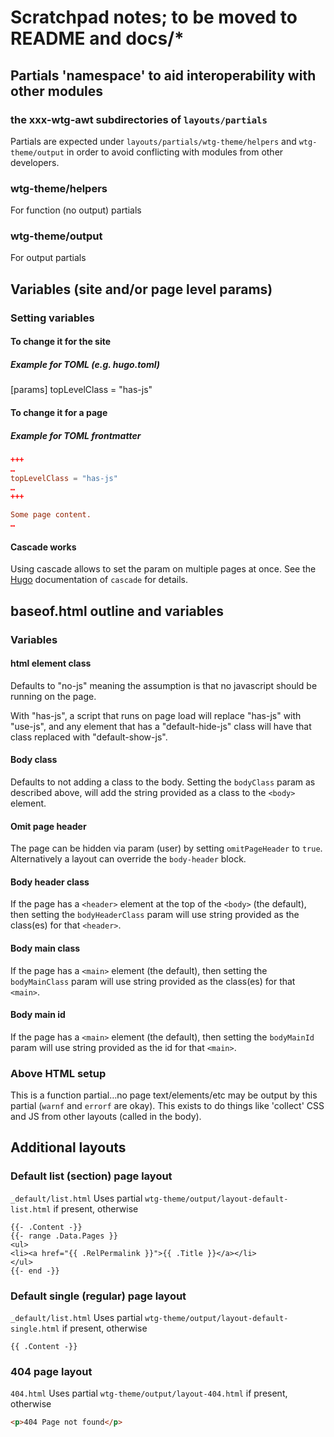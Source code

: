 # Scratchpad notes; to be moved to README and docs/*

## Partials 'namespace' to aid interoperability with other modules

### the xxx-wtg-awt subdirectories of `layouts/partials`

Partials are expected under `layouts/partials/wtg-theme/helpers` and
`wtg-theme/output` in order to avoid conflicting with modules from
other developers.

### wtg-theme/helpers

For function (no output) partials

### wtg-theme/output

For output partials

## Variables (site and/or page level params)

### Setting variables

#### To change it for the site

##### Example for TOML (e.g. hugo.toml)

[params]
topLevelClass = "has-js"

#### To change it for a page

##### Example for TOML frontmatter

``` toml
+++
…
topLevelClass = "has-js"
…
+++

Some page content.
…
```

#### Cascade works

Using cascade allows to set the param on multiple pages at once.
See the [Hugo](https://gohugo.io) documentation of `cascade` for details.

## baseof.html outline and variables

### Variables

#### html element class

Defaults to "no-js" meaning the assumption is that no javascript should be
running on the page.

With "has-js", a script that runs on page load will replace "has-js" with
"use-js", and any element that has a "default-hide-js" class will have that
class replaced with "default-show-js".

#### Body class

Defaults to not adding a class to the body. Setting the
`bodyClass` param as described above, will add the
string provided as a class to the `<body>` element.

#### Omit page header

The page can be hidden via param (user) by setting `omitPageHeader`
to `true`. Alternatively a layout can override the `body-header` block.

#### Body header class

If the page has a `<header>` element at the top of the `<body>` (the default),
then setting the `bodyHeaderClass` param will use string provided as the
class(es) for that `<header>`.

#### Body main class

If the page has a `<main>` element (the default), then
setting the `bodyMainClass` param will use string provided as the
class(es) for that `<main>`.

#### Body main id

If the page has a `<main>` element (the default), then setting
the `bodyMainId` param will use string provided as the
id for that `<main>`.

### Above HTML setup

This is a function partial…no page text/elements/etc may be output by this
partial (`warnf` and `errorf` are okay). This exists to do things like
'collect' CSS and JS from other layouts (called in the body).

## Additional layouts

### Default list (section) page layout

`_default/list.html` Uses partial `wtg-theme/output/layout-default-list.html` if
present, otherwise

```go-html-template
{{- .Content -}}
{{- range .Data.Pages }}
<ul>
<li><a href="{{ .RelPermalink }}">{{ .Title }}</a></li>
</ul>
{{- end -}}
```

### Default single (regular) page layout

`_default/list.html` Uses partial `wtg-theme/output/layout-default-single.html`
if present, otherwise

```go-html-template
{{ .Content -}}
```

### 404 page layout

`404.html` Uses partial `wtg-theme/output/layout-404.html` if present,
otherwise

```html
<p>404 Page not found</p>
```
